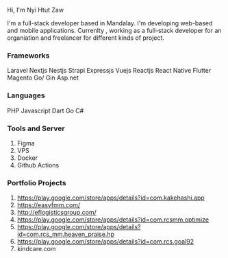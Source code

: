 Hi, I'm Nyi Htut Zaw


I'm a full-stack developer based in Mandalay. I'm developing web-based and mobile applications. Currenlty , working as a full-stack developer for an organiation and freelancer for different kinds of project. 

### Frameworks
Laravel
Nextjs
Nestjs
Strapi 
Expressjs
Vuejs
Reactjs
React Native
Flutter
Magento
Go/ Gin
Asp.net

### Languages
PHP
Javascript
Dart
Go
C#

### Tools and Server
1. Figma
2. VPS
3. Docker
4. Github Actions


### Portfolio Projects
1. https://play.google.com/store/apps/details?id=com.kakehashi.app
3. https://easyfmm.com/
4. http://eflogisticsgroup.com/
5. https://play.google.com/store/apps/details?id=com.rcsmm.optimize
6. https://play.google.com/store/apps/details?id=com.rcs_mm.heaven_praise.hp
7. https://play.google.com/store/apps/details?id=com.rcs.goal92
8. kindcare.com
   

